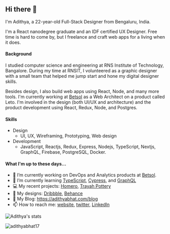 ## Hi there 👋

<!--
**AdithyaBhat17/AdithyaBhat17** is a ✨ _special_ ✨ repository because its `README.md` (this file) appears on your GitHub profile.
-->

I'm Adithya, a 22-year-old Full-Stack Designer from Bengaluru, India.  

I'm a React nanodegree graduate and an IDF certified UX Designer. Free time is hard to come by, but I freelance and craft web apps for a living when it does.  

#### Background 

I studied computer science and engineering at RNS Institute of Technology, Bangalore. During my time at RNSIT, I volunteered as a graphic designer with a small team that helped me jump start and hone my digital designer skills.  

Besides design, I also build web apps using React, Node, and many more tools. I'm currently working at [Betsol](https://betsol.com) as a Web Architect on a product called Leto. I'm involved in the design (both UI/UX and architecture) and the product development using React, Redux, Node, and Postgres.

#### Skills

- Design
  - UI, UX, Wireframing, Prototyping, Web design
- Development
  - JavaScript, Reactjs, Redux, Express, Nodejs, TypeScript, Nextjs, GraphQL, Firebase, PostgreSQL, Docker.
  
#### What I'm up to these days...

- 🔭 I’m currently working on DevOps and Analytics products at [Betsol](https://www.betsol.com/devops-services/).
- 🌱 I’m currently learning [TypeScript](https://ui.dev), [Cypress](https://www.cypress.io/), and [GraphQL](https://graphql.org/)
- 💻 My recent projects: [Homero](https://heyhomero.com), [Trayah Pottery](https://trayahpottery.com)
- 🎨 My designs: [Dribbble](https://dribbble.com/adithyanr), [Behance](https://behance.net/adithyabhat)
- 📑 My Blog: https://adithyabhat.com/blog
- 📫 How to reach me: [website](https://adithyabhat.com/contact), [twitter](https://twitter.com/adithya__nr), [LinkedIn](https://linkedin.com/in/adithya-nr)

![Adithya's stats](https://github-readme-stats.vercel.app/api?username=adithyabhat17&show_icons=true&hide_title=true&count_private=true)  

<img align="center" src="https://github-readme-stats.vercel.app/api/top-langs/?username=adithyabhat17&hide=css,html" alt="adithyabhat17" />
